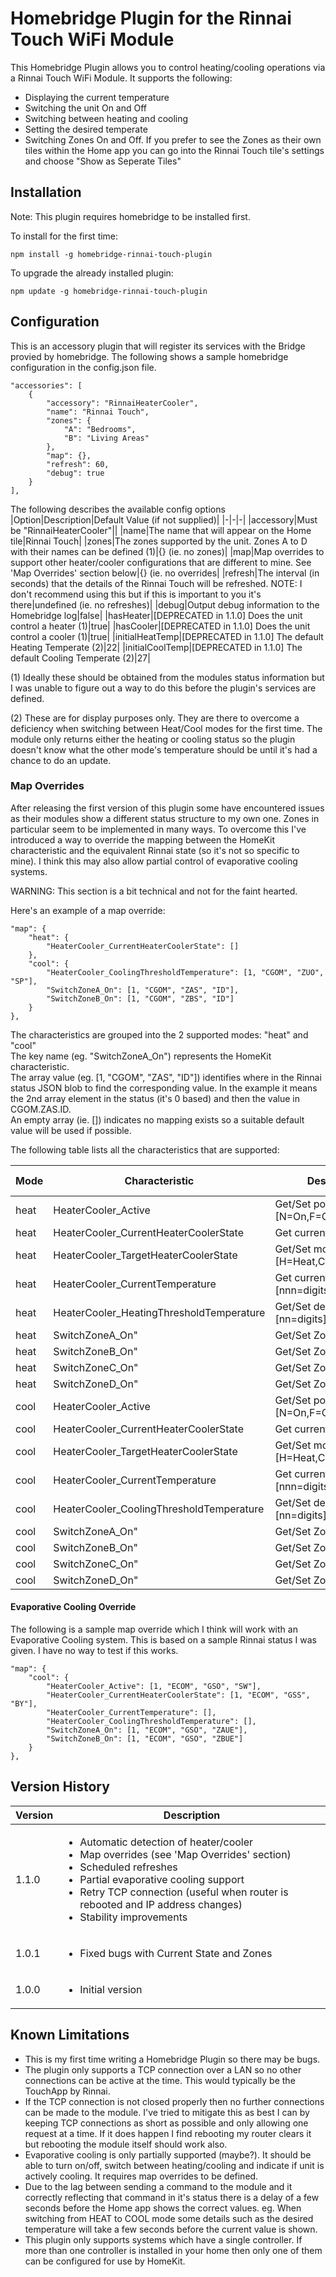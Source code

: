 # Homebridge Plugin for the Rinnai Touch WiFi Module
This Homebridge Plugin allows you to control heating/cooling operations via a Rinnai Touch WiFi Module. It supports the following:
* Displaying the current temperature
* Switching the unit On and Off
* Switching between heating and cooling
* Setting the desired temperate
* Switching Zones On and Off. If you prefer to see the Zones as their own tiles within the Home app you can go into the Rinnai Touch tile's settings and choose "Show as Seperate Tiles"

## Installation
Note: This plugin requires homebridge to be installed first.

To install for the first time:

    npm install -g homebridge-rinnai-touch-plugin

To upgrade the already installed plugin:

    npm update -g homebridge-rinnai-touch-plugin

## Configuration

This is an accessory plugin that will register its services with the Bridge provied by homebridge. The following shows a sample homebridge configuration in the config.json file.

    "accessories": [
        {
            "accessory": "RinnaiHeaterCooler",
            "name": "Rinnai Touch",
            "zones": {
                "A": "Bedrooms",
                "B": "Living Areas"
            },
            "map": {},
            "refresh": 60,
            "debug": true
        }
    ],

The following describes the available config options
|Option|Description|Default Value (if not supplied)|
|-|-|-|
|accessory|Must be "RinnaiHeaterCooler"||
|name|The name that will appear on the Home tile|Rinnai Touch|
|zones|The zones supported by the unit. Zones A to D with their names can be defined (1)|{} (ie. no zones)|
|map|Map overrides to support other heater/cooler configurations that are different to mine. See 'Map Overrides' section below|{} (ie. no overrides|
|refresh|The interval (in seconds) that the details of the Rinnai Touch will be refreshed. NOTE: I don't recommend using this but if this is important to you it's there|undefined (ie. no refreshes)|
|debug|Output debug information to the Homebridge log|false|
|hasHeater|[DEPRECATED in 1.1.0] Does the unit control a heater (1)|true|
|hasCooler|[DEPRECATED in 1.1.0] Does the unit control a cooler (1)|true|
|initialHeatTemp|[DEPRECATED in 1.1.0] The default Heating Temperate (2)|22|
|initialCoolTemp|[DEPRECATED in 1.1.0] The default Cooling Temperate (2)|27|


(1) Ideally these should be obtained from the modules status information but I was unable to figure out a way to do this before the plugin's services are defined.

(2) These are for display purposes only. They are there to overcome a deficiency when switching between Heat/Cool modes for the first time. The module only returns either the heating or cooling status so the plugin doesn't know what the other mode's temperature should be until it's had a chance to do an update.

### Map Overrides
After releasing the first version of this plugin some have encountered issues as their modules show a different status structure to my own one. Zones in particular seem to be implemented in many ways. To overcome this I've introduced a way to override the mapping between the HomeKit characteristic and the equivalent Rinnai state (so it's not so specific to mine). I think this may also allow partial control of evaporative cooling systems.

WARNING: This section is a bit technical and not for the faint hearted.

Here's an example of a map override:

    "map": {
        "heat": {
            "HeaterCooler_CurrentHeaterCoolerState": []
        },
        "cool": {
            "HeaterCooler_CoolingThresholdTemperature": [1, "CGOM", "ZUO", "SP"],
            "SwitchZoneA_On": [1, "CGOM", "ZAS", "ID"],
            "SwitchZoneB_On": [1, "CGOM", "ZBS", "ID"]
        }
    },

The characteristics are grouped into the 2 supported modes: "heat" and "cool"<br/>
The key name (eg. "SwitchZoneA_On") represents the HomeKit characteristic.<br/>
The array value (eg. [1, "CGOM", "ZAS", "ID"]) identifies where in the Rinnai status JSON blob to find the corresponding value. In the example it means the 2nd array element in the status (it's 0 based) and then the value in CGOM.ZAS.ID.<br/>
An empty array (ie. []) indicates no mapping exists so a suitable default value will be used if possible.

The following table lists all the characteristics that are supported:

|Mode|Characteristic|Description|Supported Values|Default|
|-|-|-|-|-|
|heat|HeaterCooler_Active|Get/Set power state [N=On,F=Off]|N,F|[1,"HGOM","OOP","ST"]|
|heat|HeaterCooler_CurrentHeaterCoolerState|Get current cooler state|Y,N|[1,"HGOM","GSS","HC"]|
|heat|HeaterCooler_TargetHeaterCoolerState|Get/Set mode [H=Heat,C=Cool,E=Evap]|H,C,E|[0,"SYST","OSS","MD"]|
|heat|HeaterCooler_CurrentTemperature|Get current temp [nnn=digits]|nnn|[1,"HGOM","ZUS","MT"]|
|heat|HeaterCooler_HeatingThresholdTemperature|Get/Set desired temp [nn=digits]|nn|[1,"HGOM","GSO","SP"]|
|heat|SwitchZoneA_On"|Get/Set Zone A on/off|Y,N|[1,"HGOM","ZAO","UE"]|
|heat|SwitchZoneB_On"|Get/Set Zone B on/off|Y,N|[1,"HGOM","ZBO","UE"]|
|heat|SwitchZoneC_On"|Get/Set Zone C on/off|Y,N|[1,"HGOM","ZCO","UE"]|
|heat|SwitchZoneD_On"|Get/Set Zone D on/off|Y,N|[1,"HGOM","ZDO","UE"]|
|cool|HeaterCooler_Active|Get/Set power state [N=On,F=Off]|N,F|[1,"CGOM","OOP","ST"]|
|cool|HeaterCooler_CurrentHeaterCoolerState|Get current cooler state|Y,N|[1,"CGOM","GSS","CC"]|
|cool|HeaterCooler_TargetHeaterCoolerState|Get/Set mode [H=Heat,C=Cool,E=Evap]|H,C,E|[0,"SYST","OSS","MD"]|
|cool|HeaterCooler_CurrentTemperature|Get current temp [nnn=digits]|nnn|[1,"CGOM","ZUS","MT"]|
|cool|HeaterCooler_CoolingThresholdTemperature|Get/Set desired temp [nn=digits]|nn|[1,"CGOM","GSO","SP"]|
|cool|SwitchZoneA_On"|Get/Set Zone A on/off|Y,N|[1,"CGOM","ZAO","UE"]|
|cool|SwitchZoneB_On"|Get/Set Zone B on/off|Y,N|[1,"CGOM","ZBO","UE"]|
|cool|SwitchZoneC_On"|Get/Set Zone C on/off|Y,N|[1,"CGOM","ZCO","UE"]|
|cool|SwitchZoneD_On"|Get/Set Zone D on/off|Y,N|[1,"CGOM","ZDO","UE"]|

#### Evaporative Cooling Override

The following is a sample map override which I think will work with an Evaporative Cooling system. This is based on a sample Rinnai status I was given. I have no way to test if this works.

    "map": {
        "cool": {
            "HeaterCooler_Active": [1, "ECOM", "GSO", "SW"],
            "HeaterCooler_CurrentHeaterCoolerState": [1, "ECOM", "GSS", "BY"],
            "HeaterCooler_CurrentTemperature": [],
            "HeaterCooler_CoolingThresholdTemperature": [],
            "SwitchZoneA_On": [1, "ECOM", "GSO", "ZAUE"],
            "SwitchZoneB_On": [1, "ECOM", "GSO", "ZBUE"]
        }
    },

## Version History
|Version|Description|
|-|-|
|1.1.0|<ul><li>Automatic detection of heater/cooler</li><li>Map overrides (see 'Map Overrides' section)</li><li>Scheduled refreshes</li><li>Partial evaporative cooling support</li><li>Retry TCP connection (useful when router is rebooted and IP address changes)</li><li>Stability improvements</li></ul>|
|1.0.1|<ul><li>Fixed bugs with Current State and Zones</li></ul>|
|1.0.0|<ul><li>Initial version</li></ul>|

## Known Limitations
* This is my first time writing a Homebridge Plugin so there may be bugs.
* The plugin only supports a TCP connection over a LAN so no other connections can be active at the time. This would typically be the TouchApp by Rinnai.
* If the TCP connection is not closed properly then no further connections can be made to the module. I've tried to mitigate this as best I can by keeping TCP connections as short as possible and only allowing one request at a time. If it does happen I find rebooting my router clears it but rebooting the module itself should work also.
* Evaporative cooling is only partially supported (maybe?). It should be able to turn on/off, switch between heating/cooling and indicate if unit is actively cooling. It requires map overrides to be defined.
* Due to the lag between sending a command to the module and it correctly reflecting that command in it's status there is a delay of a few seconds before the Home app shows the correct values. eg. When switching from HEAT to COOL mode some details such as the desired temperature will take a few seconds before the current value is shown.
* This plugin only supports systems which have a single controller. If more than one controller is installed in your home then only one of them can be configured for use by HomeKit.

